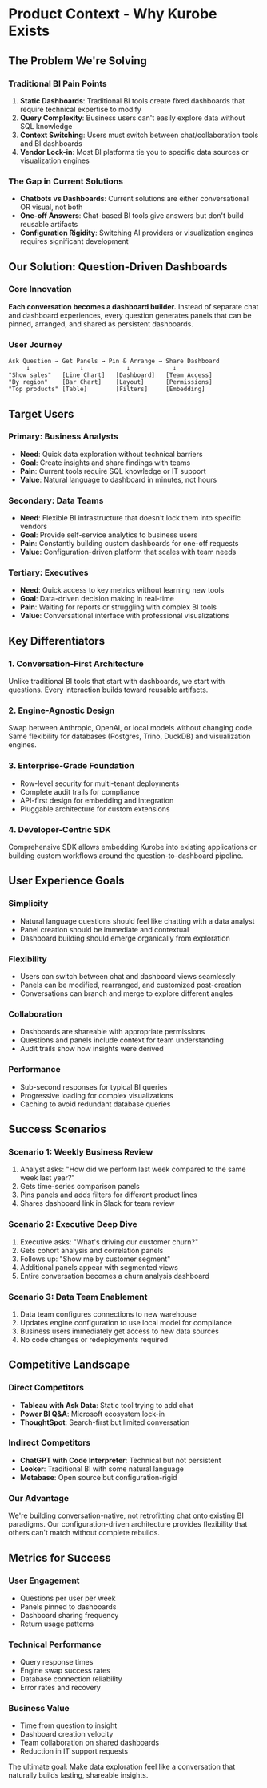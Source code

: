 # Product Context - Why Kurobe Exists

## The Problem We're Solving

### Traditional BI Pain Points
1. **Static Dashboards**: Traditional BI tools create fixed dashboards that require technical expertise to modify
2. **Query Complexity**: Business users can't easily explore data without SQL knowledge
3. **Context Switching**: Users must switch between chat/collaboration tools and BI dashboards
4. **Vendor Lock-in**: Most BI platforms tie you to specific data sources or visualization engines

### The Gap in Current Solutions
- **Chatbots vs Dashboards**: Current solutions are either conversational OR visual, not both
- **One-off Answers**: Chat-based BI tools give answers but don't build reusable artifacts
- **Configuration Rigidity**: Switching AI providers or visualization engines requires significant development

## Our Solution: Question-Driven Dashboards

### Core Innovation
**Each conversation becomes a dashboard builder.** Instead of separate chat and dashboard experiences, every question generates panels that can be pinned, arranged, and shared as persistent dashboards.

### User Journey
```
Ask Question → Get Panels → Pin & Arrange → Share Dashboard
     ↓              ↓            ↓            ↓
"Show sales"   [Line Chart]   [Dashboard]   [Team Access]
"By region"    [Bar Chart]    [Layout]      [Permissions]
"Top products" [Table]        [Filters]     [Embedding]
```

## Target Users

### Primary: Business Analysts
- **Need**: Quick data exploration without technical barriers
- **Goal**: Create insights and share findings with teams
- **Pain**: Current tools require SQL knowledge or IT support
- **Value**: Natural language to dashboard in minutes, not hours

### Secondary: Data Teams
- **Need**: Flexible BI infrastructure that doesn't lock them into specific vendors
- **Goal**: Provide self-service analytics to business users
- **Pain**: Constantly building custom dashboards for one-off requests
- **Value**: Configuration-driven platform that scales with team needs

### Tertiary: Executives
- **Need**: Quick access to key metrics without learning new tools
- **Goal**: Data-driven decision making in real-time
- **Pain**: Waiting for reports or struggling with complex BI tools
- **Value**: Conversational interface with professional visualizations

## Key Differentiators

### 1. Conversation-First Architecture
Unlike traditional BI tools that start with dashboards, we start with questions. Every interaction builds toward reusable artifacts.

### 2. Engine-Agnostic Design
Swap between Anthropic, OpenAI, or local models without changing code. Same flexibility for databases (Postgres, Trino, DuckDB) and visualization engines.

### 3. Enterprise-Grade Foundation
- Row-level security for multi-tenant deployments
- Complete audit trails for compliance
- API-first design for embedding and integration
- Pluggable architecture for custom extensions

### 4. Developer-Centric SDK
Comprehensive SDK allows embedding Kurobe into existing applications or building custom workflows around the question-to-dashboard pipeline.

## User Experience Goals

### Simplicity
- Natural language questions should feel like chatting with a data analyst
- Panel creation should be immediate and contextual
- Dashboard building should emerge organically from exploration

### Flexibility
- Users can switch between chat and dashboard views seamlessly
- Panels can be modified, rearranged, and customized post-creation
- Conversations can branch and merge to explore different angles

### Collaboration
- Dashboards are shareable with appropriate permissions
- Questions and panels include context for team understanding
- Audit trails show how insights were derived

### Performance
- Sub-second responses for typical BI queries
- Progressive loading for complex visualizations
- Caching to avoid redundant database queries

## Success Scenarios

### Scenario 1: Weekly Business Review
1. Analyst asks: "How did we perform last week compared to the same week last year?"
2. Gets time-series comparison panels
3. Pins panels and adds filters for different product lines
4. Shares dashboard link in Slack for team review

### Scenario 2: Executive Deep Dive
1. Executive asks: "What's driving our customer churn?"
2. Gets cohort analysis and correlation panels
3. Follows up: "Show me by customer segment"
4. Additional panels appear with segmented views
5. Entire conversation becomes a churn analysis dashboard

### Scenario 3: Data Team Enablement
1. Data team configures connections to new warehouse
2. Updates engine configuration to use local model for compliance
3. Business users immediately get access to new data sources
4. No code changes or redeployments required

## Competitive Landscape

### Direct Competitors
- **Tableau with Ask Data**: Static tool trying to add chat
- **Power BI Q&A**: Microsoft ecosystem lock-in
- **ThoughtSpot**: Search-first but limited conversation

### Indirect Competitors
- **ChatGPT with Code Interpreter**: Technical but not persistent
- **Looker**: Traditional BI with some natural language
- **Metabase**: Open source but configuration-rigid

### Our Advantage
We're building conversation-native, not retrofitting chat onto existing BI paradigms. Our configuration-driven architecture provides flexibility that others can't match without complete rebuilds.

## Metrics for Success

### User Engagement
- Questions per user per week
- Panels pinned to dashboards
- Dashboard sharing frequency
- Return usage patterns

### Technical Performance
- Query response times
- Engine swap success rates
- Database connection reliability
- Error rates and recovery

### Business Value
- Time from question to insight
- Dashboard creation velocity
- Team collaboration on shared dashboards
- Reduction in IT support requests

The ultimate goal: Make data exploration feel like a conversation that naturally builds lasting, shareable insights.
